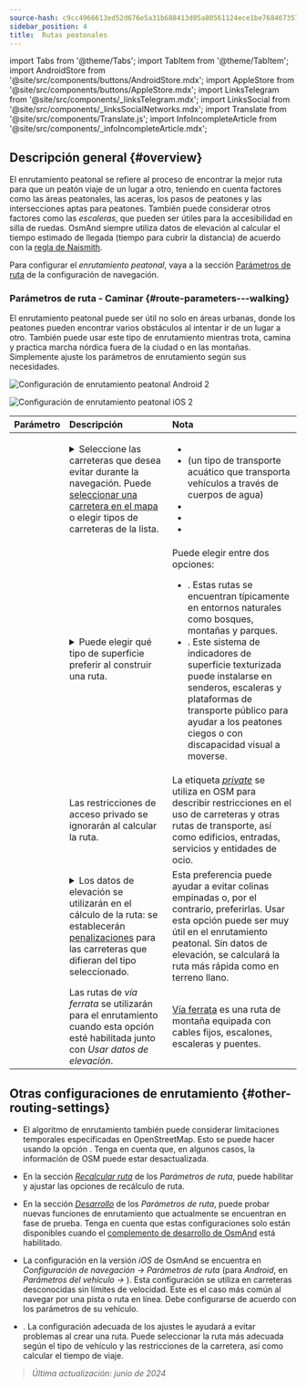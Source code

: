 ```yaml
---
source-hash: c9cc4966613ed52d676e5a31b688413d05a80561124ece1be768467357788ff3
sidebar_position: 4
title:  Rutas peatonales
---
```

import Tabs from '@theme/Tabs';
import TabItem from '@theme/TabItem';
import AndroidStore from '@site/src/components/buttons/AndroidStore.mdx';
import AppleStore from '@site/src/components/buttons/AppleStore.mdx';
import LinksTelegram from '@site/src/components/_linksTelegram.mdx';
import LinksSocial from '@site/src/components/_linksSocialNetworks.mdx';
import Translate from '@site/src/components/Translate.js';
import InfoIncompleteArticle from '@site/src/components/_infoIncompleteArticle.mdx';



## Descripción general {#overview}

El enrutamiento peatonal se refiere al proceso de encontrar la mejor ruta para que un peatón viaje de un lugar a otro, teniendo en cuenta factores como las áreas peatonales, las aceras, los pasos de peatones y las intersecciones aptas para peatones. También puede considerar otros factores como las *escaleras*, que pueden ser útiles para la accesibilidad en silla de ruedas. OsmAnd siempre utiliza datos de elevación al calcular el tiempo estimado de llegada (tiempo para cubrir la distancia) de acuerdo con la [regla de Naismith](https://en.wikipedia.org/wiki/Naismith%27s_rule#Scarf's_equivalence_between_distance_and_climb).

Para configurar el *enrutamiento peatonal*, vaya a la sección [Parámetros de ruta](../guidance/navigation-settings#route-parameters) de la configuración de navegación.

### Parámetros de ruta - Caminar {#route-parameters---walking}

El enrutamiento peatonal puede ser útil no solo en áreas urbanas, donde los peatones pueden encontrar varios obstáculos al intentar ir de un lugar a otro. También puede usar este tipo de enrutamiento mientras trota, camina y practica marcha nórdica fuera de la ciudad o en las montañas. Simplemente ajuste los parámetros de enrutamiento según sus necesidades.

<Tabs groupId="operating-systems" queryString="current-os">

<TabItem value="android" label="Android">

![Configuración de enrutamiento peatonal Android 2](@site/static/img/navigation/routing/routing_pedestrian_settings_andr_2.png)

</TabItem>

<TabItem value="ios" label="iOS">

![Configuración de enrutamiento peatonal iOS 2](@site/static/img/navigation/routing/pedestrian_routing_ios.png)

</TabItem>

</Tabs>

| Parámetro | Descripción | Nota |
|:------------|:---------------|:---------------|
| *<Translate android="true" ids="impassable_road"/>* | <details><summary> Seleccione las carreteras que desea evitar durante la navegación. Puede [seleccionar una carretera en el mapa](../../map/map-context-menu/#avoid-road) o elegir tipos de carreteras de la lista. </summary>![Evitar carreteras Android](@site/static/img/navigation/routing/avoid_pedestrian_andr.png) </details> | <ul><li> [<Translate android="true" ids="routing_attr_avoid_unpaved_name"/>](https://wiki.openstreetmap.org/wiki/Key:surface)</li><li>[<Translate android="true" ids="routing_attr_avoid_ferries_name"/>](https://wiki.openstreetmap.org/wiki/Ferries) (un tipo de transporte acuático que transporta vehículos a través de cuerpos de agua)</li><li>[<Translate android="true" ids="routing_attr_avoid_stairs_name"/>](https://wiki.openstreetmap.org/wiki/Tag:highway%3Dsteps)</li><li>[<Translate android="true" ids="routing_attr_avoid_tunnels_name"/>](https://wiki.openstreetmap.org/wiki/Key:tunnel)</li><li>[<Translate android="true" ids="routing_attr_avoid_motorway_name"/>](https://wiki.openstreetmap.org/wiki/Tag:highway%3Dmotorway)</li></ul>|
| *<Translate android="true" ids="prefer_in_routing_title"/>* | <details><summary> Puede elegir qué tipo de superficie preferir al construir una ruta. </summary> ![Elevación peatonal Android](@site/static/img/navigation/routing/prefer_pedestrian_andr.png) </details> | Puede elegir entre dos opciones:<ul><li>[<Translate android="true" ids="routing_attr_prefer_hiking_routes_name"/>](https://wiki.openstreetmap.org/wiki/Hiking#Tagging_ways,_points_and_areas). Estas rutas se encuentran típicamente en entornos naturales como bosques, montañas y parques. </li><li>[<Translate android="true" ids="routing_attr_prefer_tactile_paving_name"/>](https://wiki.openstreetmap.org/wiki/Key:tactile_paving). Este sistema de indicadores de superficie texturizada puede instalarse en senderos, escaleras y plataformas de transporte público para ayudar a los peatones ciegos o con discapacidad visual a moverse. </li></ul> |
| *<Translate android="true" ids="routing_attr_allow_private_name"/>* | Las restricciones de acceso privado se ignorarán al calcular la ruta. | La etiqueta *[private](https://wiki.openstreetmap.org/wiki/Key:access)* se utiliza en OSM para describir restricciones en el uso de carreteras y otras rutas de transporte, así como edificios, entradas, servicios y entidades de ocio. |
|*<Translate android="true" ids="routing_attr_height_obstacles_name"/>* | <details><summary> Los datos de elevación se utilizarán en el cálculo de la ruta: se establecerán [penalizaciones](../../../technical/osmand-file-formats/osmand-routing-xml.md#penalties-of-elevation-data) para las carreteras que difieran del tipo seleccionado. </summary> ![Usar datos de elevación Android](@site/static/img/navigation/routing/pedestrian_elevation_andr.png) </details> | Esta preferencia puede ayudar a evitar colinas empinadas o, por el contrario, preferirlas. Usar esta opción puede ser muy útil en el enrutamiento peatonal. Sin datos de elevación, se calculará la ruta más rápida como en terreno llano. |
|*<Translate android="true" ids="routing_attr_allow_via_ferrata_name"/>*| Las rutas de *vía ferrata* se utilizarán para el enrutamiento cuando esta opción esté habilitada junto con *Usar datos de elevación*. | [Vía ferrata](https://wiki.openstreetmap.org/wiki/Tag:highway%3Dvia_ferrata) es una ruta de montaña equipada con cables fijos, escalones, escaleras y puentes. |


## Otras configuraciones de enrutamiento {#other-routing-settings}

- El algoritmo de enrutamiento también puede considerar limitaciones temporales especificadas en OpenStreetMap. Esto se puede hacer usando la opción *[<Translate android="true" ids="temporary_conditional_routing"/>](../routing/osmand-routing.md#consider-temporary-limitations)*. Tenga en cuenta que, en algunos casos, la información de OSM puede estar desactualizada.

- En la sección [*Recalcular ruta*](../../navigation/guidance/navigation-settings.md#recalculate-route) de los *Parámetros de ruta*, puede habilitar y ajustar las opciones de recálculo de ruta.

- En la sección [*Desarrollo*](../guidance/navigation-settings.md#development-settings) de los *Parámetros de ruta*, puede probar nuevas funciones de enrutamiento que actualmente se encuentran en fase de prueba. Tenga en cuenta que estas configuraciones solo están disponibles cuando el [complemento de desarrollo de OsmAnd](../../plugins/development.md) está habilitado.

- La configuración *[<Translate ios="true" ids="road_speeds"/>](../guidance/navigation-settings.md#road-speeds)* en la versión *iOS* de OsmAnd se encuentra en *Configuración de navegación → Parámetros de ruta* (para *Android*, en *Parámetros del vehículo → [<Translate android="true" ids="default_speed_setting_title"/>](../guidance/navigation-settings.md#default-speed--road-speeds)*). Esta configuración se utiliza en carreteras desconocidas sin límites de velocidad. Este es el caso más común al navegar por una pista o ruta en línea. Debe configurarse de acuerdo con los parámetros de su vehículo.

- *[<Translate ios="true" ids="vehicle_parameters"/>](../guidance/navigation-settings.md#vehicle-parameters)*. La configuración adecuada de los ajustes le ayudará a evitar problemas al crear una ruta. Puede seleccionar la ruta más adecuada según el tipo de vehículo y las restricciones de la carretera, así como calcular el tiempo de viaje.

> *Última actualización: junio de 2024*